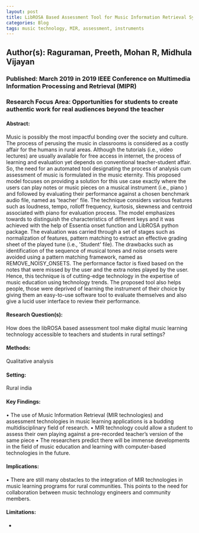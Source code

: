 ```yaml
---
layout: post
title: LibROSA Based Assessment Tool for Music Information Retrieval Systems
categories: Blog
tags: music technology, MIR, assessment, instruments
---
```


## Author(s): Raguraman, Preeth, Mohan R, Midhula Vijayan

### Published: March 2019 in 2019 IEEE Conference on Multimedia Information Processing and Retrieval (MIPR)

### Research Focus Area: Opportunities for students to create authentic work for real audiences beyond the teacher

#### Abstract:
Music is possibly the most impactful bonding over the society and culture. The process of perusing the music in classrooms is considered as a costly affair for the humans in rural areas. Although the tutorials (i.e., video lectures) are usually available for free access in internet, the process of learning and evaluation yet depends on conventional teacher-student affair. So, the need for an automated tool designating the process of analysis cum assessment of music is formulated in the music eternity. This proposed model focuses on providing a solution for this use case exactly where the users can play notes or music pieces on a musical instrument (i.e., piano ) and followed by evaluating their performance against a chosen benchmark audio file, named as 'teacher' file. The technique considers various features such as loudness, tempo, rolloff frequency, kurtosis, skewness and centroid associated with piano for evaluation process. The model emphasizes towards to distinguish the characteristics of different keys and it was achieved with the help of Essentia onset function and LibROSA python package. The evaluation was carried through a set of stages such as normalization of features, pattern matching to extract an effective grading sheet of the played tune (i.e., 'Student' file). The drawbacks such as identification of the sequence of musical tones and noise onsets were avoided using a pattern matching framework, named as REMOVE_NOISY_ONSETS. The performance factor is fixed based on the notes that were missed by the user and the extra notes played by the user. Hence, this technique is of cutting-edge technology in the expertise of music education using technology trends. The proposed tool also helps people, those were deprived of learning the instrument of their choice by giving them an easy-to-use software tool to evaluate themselves and also give a lucid user interface to review their performance.


#### Research Question(s):
How does the libROSA based assessment tool make digital music learning technology accessible to teachers and students in rural settings?


#### Methods:
Qualitative analysis


#### Setting:
Rural india


#### Key Findings:
• The use of Music Information Retrieval (MIR technologies) and assessment technologies in music learning applications is a budding multidisciplinary field of research. • MIR technology could allow a student to assess their own playing against a pre-recorded teacher’s version of the same piece • The researchers predict there will be immense developments in the field of music education and learning with computer-based technologies in the future.


#### Implications:
• There are still many obstacles to the integration of MIR technologies in music learning programs for rural communities. This points to the need for collaboration between music technology engineers and community members.


#### Limitations:
-


